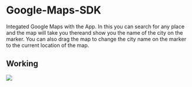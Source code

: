 # Google-Maps-SDK
Integated Google Maps with the App. In this you can search for any place and the map will take you thereand show you the name of the city on the marker. You can also drag the map to change the city name on the marker to the current location of the map.

## Working

![](https://media.giphy.com/media/gfZnMNj9YiYtSkaO0z/giphy.gif)
